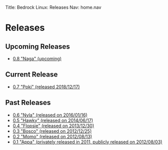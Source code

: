 Title: Bedrock Linux: Releases
Nav:   home.nav

Releases
========

Upcoming Releases
-----------------

- [0.8 "Naga" (upcoming)](0.8/)

Current Release
---------------

- [0.7 "Poki" (released 2018/12/17)](0.7/)

Past Releases
-------------

- [0.6 "Nyla" (released on 2016/01/16)](1.0beta2/)
- [0.5 "Hawky" (released on 2014/06/17)](1.0beta1/)
- [0.4 "Flopsie" (released on 2013/12/30)](1.0alpha4/)
- [0.3 "Bosco" (released on 2012/12/25)](1.0alpha3/)
- [0.2 "Momo" (released on 2012/08/13)](1.0alpha2/)
- [0.1 "Appa" (privately released in 2011, publicly released on 2012/08/03)](1.0alpha1/)

